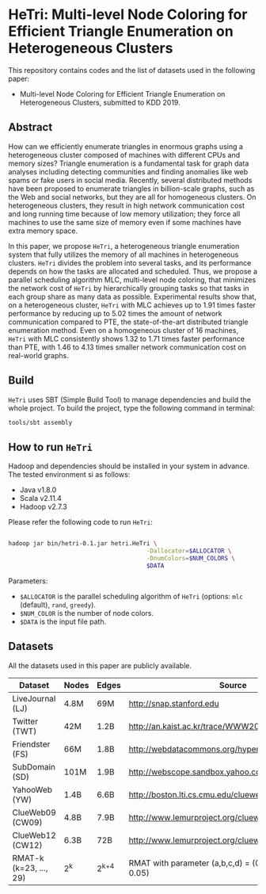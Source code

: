 # HeTri: Multi-level Node Coloring for Efficient Triangle Enumeration on Heterogeneous Clusters

This repository contains codes and the list of datasets used in the following paper:
* Multi-level Node Coloring for Efficient Triangle Enumeration on Heterogeneous Clusters, submitted to KDD 2019.

## Abstract

How can we efficiently enumerate triangles in enormous graphs using a heterogeneous cluster composed of machines with different CPUs and memory sizes? Triangle enumeration is a fundamental task for graph data analyses including detecting communities and finding anomalies like web spams or fake users in social media. Recently, several distributed methods have been proposed to enumerate triangles in billion-scale graphs, such as the Web and social networks, but they are all for homogeneous clusters. On heterogeneous clusters, they result in high network communication cost and long running time because of low memory utilization; they force all machines to use the same size of memory even if some machines have extra memory space.

In this paper, we propose `HeTri`, a heterogeneous triangle enumeration system that fully utilizes the memory of all machines in heterogeneous clusters. `HeTri` divides the problem into several tasks, and its performance depends on how the tasks are allocated and scheduled. Thus, we propose a parallel scheduling algorithm MLC, multi-level node coloring, that minimizes the network cost of `HeTri` by hierarchically grouping tasks so that tasks in each group share as many data as possible. Experimental results show that, on a heterogeneous cluster, `HeTri` with MLC achieves up to 1.91 times faster performance by reducing up to 5.02 times the amount of network communication compared to PTE, the state-of-the-art distributed triangle enumeration method. Even on a homogeneous cluster of 16 machines, `HeTri` with MLC consistently shows 1.32 to 1.71 times faster performance than PTE, with 1.46 to 4.13 times smaller network communication cost on real-world graphs.

## Build

`HeTri` uses SBT (Simple Build Tool) to manage dependencies and build the whole project. To build the project, type the following command in terminal:

```bash
tools/sbt assembly
```

## How to run `HeTri`

Hadoop and dependencies should be installed in your system in advance. The tested environment si as follows:

  * Java v1.8.0
  * Scala v2.11.4
  * Hadoop v2.7.3

Please refer the following code to run `HeTri`:

```bash

hadoop jar bin/hetri-0.1.jar hetri.HeTri \
                                       -Dallocator=$ALLOCATOR \
                                       -DnumColors=$NUM_COLORS \
                                       $DATA
```

Parameters:

  * `$ALLOCATOR` is the parallel scheduling algorithm of `HeTri` (options: `mlc` (default), `rand`, `greedy`).
  * `$NUM_COLOR` is the number of node colors.
  * `$DATA` is the input file path.



## Datasets

All the datasets used in this paper are publicly available.

| Dataset                | Nodes            | Edges           | Source                                                     |
|------------------------|------------------|-----------------|------------------------------------------------------------|
| LiveJournal (LJ)       | 4.8M             | 69M             | http://snap.stanford.edu                                   |
| Twitter (TWT)          | 42M              | 1.2B            | http://an.kaist.ac.kr/trace/WWW2010.html                   |
| Friendster (FS)        | 66M              | 1.8B            | http://webdatacommons.org/hyperlinkgraph                   |
| SubDomain (SD)         | 101M             | 1.9B            | http://webscope.sandbox.yahoo.com                          |
| YahooWeb (YW)          | 1.4B             | 6.6B            | http://boston.lti.cs.cmu.edu/clueweb09                     |
| ClueWeb09 (CW09)       | 4.8B             | 7.9B            | http://www.lemurproject.org/clueweb09/webGraph.php         |
| ClueWeb12 (CW12)       | 6.3B             | 72B             | http://www.lemurproject.org/clueweb12/webGraph.php         |
| RMAT-k (k=23, ..., 29) | 2<sup>k</sup>    | 2<sup>k+4</sup> | RMAT with parameter (a,b,c,d) = (0.57, 0.19, 0.19, 0.05)   |
